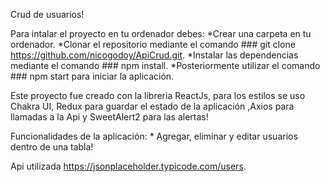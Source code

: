 Crud de usuarios!

Para intalar el proyecto en tu ordenador debes:
*Crear una carpeta en tu ordenador.
*Clonar el repositorio mediante el comando ### git clone https://github.com/nicogodoy/ApiCrud.git.
*Instalar las dependencias mediante el comando ### npm install.
*Posteriormente utilizar el comando ### npm start para iniciar la aplicación.

Este proyecto fue creado con la libreria ReactJs, para los estilos se uso Chakra UI, Redux para guardar el estado de la aplicación ,Axios para llamadas a la Api y SweetAlert2 para las alertas!

Funcionalidades de la aplicación: * Agregar, eliminar y editar usuarios dentro de una tabla!

Api utilizada https://jsonplaceholder.typicode.com/users.